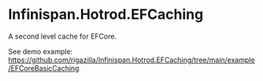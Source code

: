 # Infinispan.Hotrod.EFCaching
A second level cache for EFCore.

See demo example: https://github.com/rigazilla/Infinispan.Hotrod.EFCaching/tree/main/example/EFCoreBasicCaching
